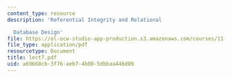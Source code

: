 ```yaml
---
content_type: resource
description: 'Referential Integrity and Relational

  Database Design'
file: https://ol-ocw-studio-app-production.s3.amazonaws.com/courses/11-521-spatial-database-management-and-advanced-geographic-information-systems-spring-2003/a69668cb3f76aeb74b005dbbaa446d09_lect7.pdf
file_type: application/pdf
resourcetype: Document
title: lect7.pdf
uid: a69668cb-3f76-aeb7-4b00-5dbbaa446d09
---
```

